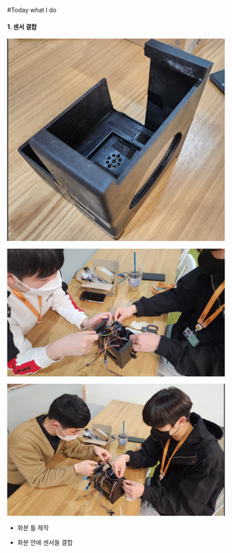 
#Today what I do

#### 1. 센서 결합

![image.png](./image.png)

![image-1.png](./image-1.png)

![image-2.png](./image-2.png)

- 화분 틀 제작

- 화분 안에 센서들 결합
